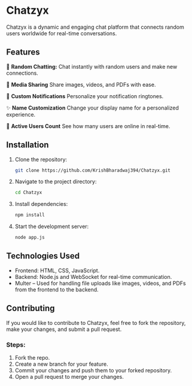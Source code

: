 # **Chatzyx**

Chatzyx is a dynamic and engaging chat platform that connects random users worldwide for real-time conversations.

## **Features**

💬 **Random Chatting:** 
Chat instantly with random users and make new connections.

📸 **Media Sharing**
Share images, videos, and PDFs with ease.

🔔 **Custom Notifications**
Personalize your notification ringtones.

✨ **Name Customization**
Change your display name for a personalized experience.

👥 **Active Users Count**
See how many users are online in real-time.

## **Installation**

1. Clone the repository:
    ```bash
    git clone https://github.com/KrishBharadwaj394/Chatzyx.git
    ```
2. Navigate to the project directory:
    ```bash
    cd Chatzyx
    ```
3. Install dependencies:
    ```bash
    npm install
    ```
4. Start the development server:
    ```bash
    node app.js
    ```

## **Technologies Used**

- Frontend: HTML, CSS, JavaScript.
- Backend: Node.js and WebSocket for real-time communication.
- Multer – Used for handling file uploads like images, videos, and PDFs from the frontend to the backend.

## **Contributing**

If you would like to contribute to Chatzyx, feel free to fork the repository, make your changes, and submit a pull request.

### Steps:
1. Fork the repo.
2. Create a new branch for your feature.
3. Commit your changes and push them to your forked repository.
4. Open a pull request to merge your changes.
